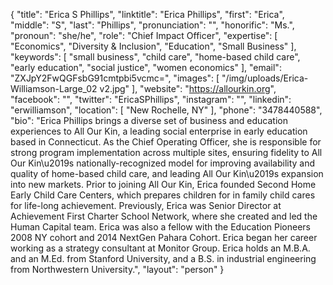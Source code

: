 {
  "title": "Erica S Phillips",
  "linktitle": "Erica Phillips",
  "first": "Erica",
  "middle": "S",
  "last": "Phillips",
  "pronunciation": "",
  "honorific": "Ms.",
  "pronoun": "she/he",
  "role": "Chief Impact Officer",
  "expertise": [
    "Economics",
    "Diversity & Inclusion",
    "Education",
    "Small Business"
  ],
  "keywords": [
    "small business",
    "child care",
    "home-based child care",
    "early education",
    "social justice",
    "women economics"
  ],
  "email": "ZXJpY2FwQGFsbG91cmtpbi5vcmc=",
  "images": [
    "/img/uploads/Erica-Williamson-Large_02 v2.jpg"
  ],
  "website": "https://allourkin.org",
  "facebook": "",
  "twitter": "EricaSPhillips",
  "instagram": "",
  "linkedin": "erwilliamson",
  "location": [
    "New Rochelle, NY"
  ],
  "phone": "3478440588",
  "bio": "Erica Phillips brings a diverse set of business and education experiences to All Our Kin, a leading social enterprise in early education based in Connecticut. As the Chief Operating Officer, she is responsible for strong program implementation across multiple sites, ensuring fidelity to All Our Kin\u2019s nationally-recognized model for improving availability and quality of home-based child care, and leading All Our Kin\u2019s expansion into new markets. Prior to joining All Our Kin, Erica founded Second Home Early Child Care Centers, which prepares children for in family child cares for life-long achievement. Previously, Erica was Senior Director at Achievement First Charter School Network, where she created and led the Human Capital team. Erica was also a fellow with the Education Pioneers 2008 NY cohort and 2014 NextGen Pahara Cohort. Erica began her career working as a strategy consultant at Monitor Group. Erica holds an M.B.A. and an M.Ed. from Stanford University, and a B.S. in industrial engineering from Northwestern University.",
  "layout": "person"
}
